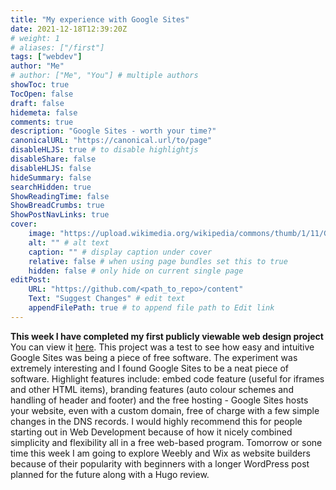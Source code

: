 ```yaml
---
title: "My experience with Google Sites"
date: 2021-12-18T12:39:20Z
# weight: 1
# aliases: ["/first"]
tags: ["webdev"]
author: "Me"
# author: ["Me", "You"] # multiple authors
showToc: true
TocOpen: false
draft: false
hidemeta: false
comments: true
description: "Google Sites - worth your time?"
canonicalURL: "https://canonical.url/to/page"
disableHLJS: true # to disable highlightjs
disableShare: false
disableHLJS: false
hideSummary: false
searchHidden: true
ShowReadingTime: false
ShowBreadCrumbs: true
ShowPostNavLinks: true
cover:
    image: "https://upload.wikimedia.org/wikipedia/commons/thumb/1/11/Google_Sites_icon_%282020%29.svg/1200px-Google_Sites_icon_%282020%29.svg.png" # image path/url
    alt: "" # alt text
    caption: "" # display caption under cover
    relative: false # when using page bundles set this to true
    hidden: false # only hide on current single page
editPost:
    URL: "https://github.com/<path_to_repo>/content"
    Text: "Suggest Changes" # edit text
    appendFilePath: true # to append file path to Edit link
---
```


**This week I have completed my first publicly viewable web design project**
You can view it [here](https://www.apexracing.uk). This project was a test to see how easy and intuitive Google Sites was being a piece of free software. The experiment was extremely interesting and I found Google Sites to be a neat piece of software. Highlight features include: embed code feature (useful for iframes and other HTML items), branding features (auto colour schemes and handling of header and footer) and the free hosting - Google Sites hosts your website, even with a custom domain, free of charge with a few simple changes in the DNS records. I would highly recommend this for people starting out in Web Development because of how it nicely combined simplicity and flexibility all in a free web-based program. Tomorrow or sone time this week I am going to explore Weebly and Wix as website builders because of their popularity with beginners with a longer WordPress post planned for the future along with a Hugo review.
